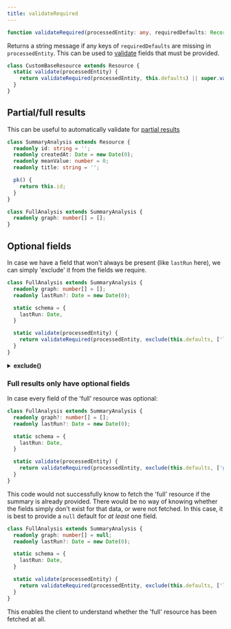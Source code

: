 ```yaml
---
title: validateRequired
---
```


```ts
function validateRequired(processedEntity: any, requiredDefaults: Record<string, unknown>): string | undefined;
```

Returns a string message if any keys of `requiredDefaults` are missing in `processedEntity`. This
can be used to [validate](./Entity.md#validate) fields that must be provided.

```ts
class CustomBaseResource extends Resource {
  static validate(processedEntity) {
    return validateRequired(processedEntity, this.defaults) || super.validate(processedEntity);
  }
}
```

## Partial/full results

This can be useful to automatically validate for [partial results](/docs/getting-started/validation#partial-results)

```ts
class SummaryAnalysis extends Resource {
  readonly id: string = '';
  readonly createdAt: Date = new Date(0);
  readonly meanValue: number = 0;
  readonly title: string = '';

  pk() {
    return this.id;
  }
}

class FullAnalysis extends SummaryAnalysis {
  readonly graph: number[] = [];
}
```

## Optional fields

In case we have a field that won't always be present (like `lastRun` here), we can simply
'exclude' it from the fields we require.

```ts
class FullAnalysis extends SummaryAnalysis {
  readonly graph: number[] = [];
  readonly lastRun?: Date = new Date(0);

  static schema = {
    lastRun: Date,
  }

  static validate(processedEntity) {
    return validateRequired(processedEntity, exclude(this.defaults, ['lastRun']));
  }
}
```

<details collapsed><summary><b>exclude()</b></summary>

```ts title="exclude"
function exclude<O extends Record<string, unknown>>(
  obj: O,
  keys: string[],
): Partial<O> {
  const r: any = {};
  Object.keys(obj).forEach(k => {
    if (!keys.includes(k)) r[k] = obj[k];
  });
  return r;
}
```

</details>

### Full results only have optional fields

In case every field of the 'full' resource was optional:

```ts
class FullAnalysis extends SummaryAnalysis {
  readonly graph?: number[] = [];
  readonly lastRun?: Date = new Date(0);

  static schema = {
    lastRun: Date,
  }

  static validate(processedEntity) {
    return validateRequired(processedEntity, exclude(this.defaults, ['graph', 'lastRun']));
  }
}
```

This code would not successfully know to fetch the 'full' resource if the summary is already provided.
There would be no way of knowing whether the fields simply don't exist for that data, or were not fetched.
In this case, it is best to provide a `null` default for *at least* one field.

```ts
class FullAnalysis extends SummaryAnalysis {
  readonly graph: number[] = null;
  readonly lastRun?: Date = new Date(0);

  static schema = {
    lastRun: Date,
  }

  static validate(processedEntity) {
    return validateRequired(processedEntity, exclude(this.defaults, ['lastRun']));
  }
}
```

This enables the client to understand whether the 'full' resource has been fetched at all.
